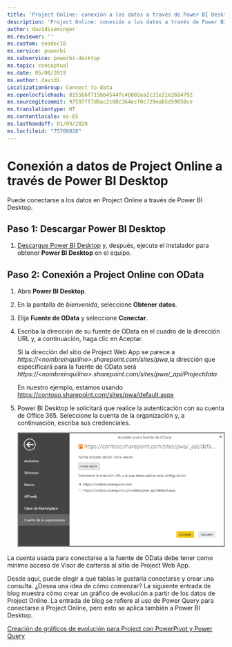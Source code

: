 ```yaml
---
title: 'Project Online: conexión a los datos a través de Power BI Desktop'
description: 'Project Online: conexión a los datos a través de Power BI Desktop'
author: davidiseminger
ms.reviewer: ''
ms.custom: seodec18
ms.service: powerbi
ms.subservice: powerbi-desktop
ms.topic: conceptual
ms.date: 05/08/2019
ms.author: davidi
LocalizationGroup: Connect to data
ms.openlocfilehash: 815566f715bb4544fc4b002ea2c31e21e2684792
ms.sourcegitcommit: 97597ff7d9ac2c08c364ecf0c729eab5d59850ce
ms.translationtype: HT
ms.contentlocale: es-ES
ms.lasthandoff: 01/09/2020
ms.locfileid: "75760828"
---
```

# <a name="connect-to-project-online-data-through-power-bi-desktop"></a>Conexión a datos de Project Online a través de Power BI Desktop
Puede conectarse a los datos en Project Online a través de Power BI Desktop.

## <a name="step-1-download-power-bi-desktop"></a>Paso 1: Descargar Power BI Desktop
1. [Descargue Power BI Desktop](https://go.microsoft.com/fwlink/?LinkID=521662) y, después, ejecute el instalador para obtener **Power BI Desktop** en el equipo.

## <a name="step-2-connect-to-project-online-with-odata"></a>Paso 2: Conexión a Project Online con OData
1. Abra **Power BI Desktop**.
2. En la pantalla de *bienvenida*, seleccione **Obtener datos**.
3. Elija **Fuente de OData** y seleccione **Conectar**.
4. Escriba la dirección de su fuente de OData en el cuadro de la dirección URL y, a continuación, haga clic en Aceptar.
   
   Si la dirección del sitio de Project Web App se parece a *https://\<nombreinquilino\>.sharepoint.com/sites/pwa*,la dirección que especificará para la fuente de OData será *https://\<nombreinquilino\>.sharepoint.com/sites/pwa/\_api/Projectdata*.
   
   En nuestro ejemplo, estamos usando https://contoso.sharepoint.com/sites/pwa/default.aspx
5. Power BI Desktop le solicitará que realice la autenticación con su cuenta de Office 365. Seleccione la cuenta de la organización y, a continuación, escriba sus credenciales.
   
   ![](media/desktop-project-online-connect-to-data/image.png)

La cuenta usada para conectarse a la fuente de OData debe tener como mínimo acceso de Visor de carteras al sitio de Project Web App. 

Desde aquí, puede elegir a qué tablas le gustaría conectarse y crear una consulta.  ¿Desea una idea de cómo comenzar?  La siguiente entrada de blog muestra cómo crear un gráfico de evolución a partir de los datos de Project Online.  La entrada de blog se refiere al uso de Power Query para conectarse a Project Online, pero esto se aplica también a Power BI Desktop.

[Creación de gráficos de evolución para Project con PowerPivot y Power Query](https://blogs.office.com/2014/03/24/creating-burndown-charts-for-project-using-power-pivot-and-power-query/)

